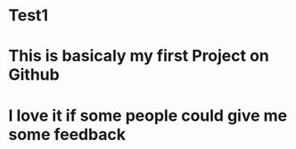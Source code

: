 # Test1
# This is basicaly my first Project on Github
# I love it if some people could give me some feedback
